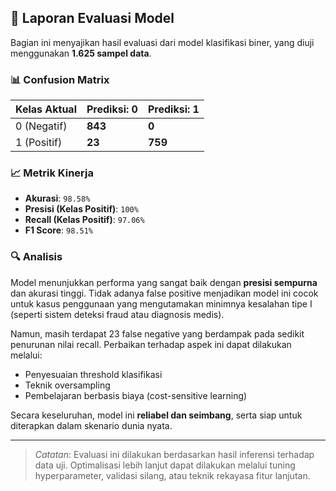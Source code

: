 ## 🧪 Laporan Evaluasi Model

Bagian ini menyajikan hasil evaluasi dari model klasifikasi biner, yang diuji menggunakan **1.625 sampel data**.

### 📊 Confusion Matrix
| Kelas Aktual | Prediksi: 0 | Prediksi: 1 |
|--------------|-------------|-------------|
| 0 (Negatif)  | **843**     | **0**       |
| 1 (Positif)  | **23**      | **759**     |

### 📈 Metrik Kinerja
- **Akurasi**: `98.58%`  
- **Presisi (Kelas Positif)**: `100%`  
- **Recall (Kelas Positif)**: `97.06%`  
- **F1 Score**: `98.51%`  

### 🔍 Analisis
Model menunjukkan performa yang sangat baik dengan **presisi sempurna** dan akurasi tinggi. Tidak adanya false positive menjadikan model ini cocok untuk kasus penggunaan yang mengutamakan minimnya kesalahan tipe I (seperti sistem deteksi fraud atau diagnosis medis).

Namun, masih terdapat 23 false negative yang berdampak pada sedikit penurunan nilai recall. Perbaikan terhadap aspek ini dapat dilakukan melalui:
- Penyesuaian threshold klasifikasi
- Teknik oversampling
- Pembelajaran berbasis biaya (cost-sensitive learning)

Secara keseluruhan, model ini **reliabel dan seimbang**, serta siap untuk diterapkan dalam skenario dunia nyata.

---

> _Catatan_: Evaluasi ini dilakukan berdasarkan hasil inferensi terhadap data uji. Optimalisasi lebih lanjut dapat dilakukan melalui tuning hyperparameter, validasi silang, atau teknik rekayasa fitur lanjutan.
